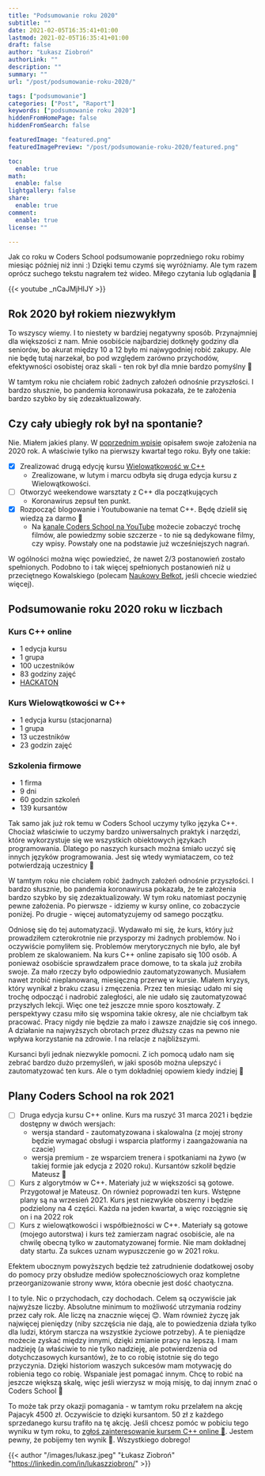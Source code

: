 ```yaml
---
title: "Podsumowanie roku 2020"
subtitle: ""
date: 2021-02-05T16:35:41+01:00
lastmod: 2021-02-05T16:35:41+01:00
draft: false
author: "Łukasz Ziobroń"
authorLink: ""
description: ""
summary: ""
url: "/post/podsumowanie-roku-2020/"

tags: ["podsumowanie"]
categories: ["Post", "Raport"]
keywords: ["podsumowanie roku 2020"]
hiddenFromHomePage: false
hiddenFromSearch: false

featuredImage: "featured.png"
featuredImagePreview: "/post/podsumowanie-roku-2020/featured.png"

toc:
  enable: true
math:
  enable: false
lightgallery: false
share:
  enable: true
comment:
  enable: true
license: ""

---
```


Jak co roku w Coders School podsumowanie poprzedniego roku robimy miesiąc później niż inni :)
Dzięki temu czymś się wyróżniamy. Ale tym razem oprócz suchego tekstu nagrałem też wideo. Miłego czytania lub oglądania 🙂

<!--more-->

{{< youtube _nCaJMjHIJY >}}

## Rok 2020 był rokiem niezwykłym

To wszyscy wiemy. I to niestety w bardziej negatywny sposób. Przynajmniej dla większości z nam. Mnie osobiście najbardziej dotknęły godziny dla seniorów, bo akurat między 10 a 12 było mi najwygodniej robić zakupy. Ale nie będę tutaj narzekał, bo pod względem zarówno przychodów, efektywności osobistej oraz skali - ten rok był dla mnie bardzo pomyślny 🙂

W tamtym roku  nie chciałem robić żadnych założeń odnośnie przyszłości. I bardzo słusznie, bo pandemia koronawirusa pokazała, że te założenia bardzo szybko by się zdezaktualizowały.

## Czy cały ubiegły rok był na spontanie?

Nie. Miałem jakieś plany. W [poprzednim wpisie](https://coders.school/post/podsumowanie-roku-2019/) opisałem swoje założenia na 2020 rok. A właściwie tylko na pierwszy kwartał tego roku. Były one takie:

* [x] Zrealizować drugą edycję kursu <a href="/post/wielowatkowosc-2020/">Wielowątkowość w C++</a>
  * Zrealizowane, w lutym i marcu odbyła się druga edycja kursu z Wielowątkowości.
* [ ] Otworzyć weekendowe warsztaty z C++ dla początkujących
  * Koronawirus zepsuł ten punkt.
* [x] Rozpocząć blogowanie i Youtubowanie na temat C++. Będę dzielił się wiedzą za darmo 🙂
  * Na [kanale Coders School na YouTube](http://youtube.com/c/CodersSchool) możecie zobaczyć trochę filmów, ale powiedzmy sobie szczerze - to nie są dedykowane filmy, czy wpisy. Powstały one na podstawie już wcześniejszych nagrań.

W ogólności można więc powiedzieć, że nawet 2/3 postanowień zostało spełnionych. Podobno to i tak więcej spełnionych postanowień niż u przeciętnego Kowalskiego (polecam [Naukowy Bełkot](https://www.youtube.com/watch?v=hgKGCGWJdxs), jeśli chcecie wiedzieć więcej).

## Podsumowanie roku 2020 roku w liczbach

### Kurs C++ online

* 1 edycja kursu
* 1 grupa
* 100 uczestników
* 83 godziny zajęć
* [HACKATON](/post/hackaton-cpp-2020/)

### Kurs Wielowątkowości w C++

* 1 edycja kursu (stacjonarna)
* 1 grupa
* 13 uczestników
* 23 godzin zajęć

### Szkolenia firmowe

* 1 firma
* 9 dni
* 60 godzin szkoleń
* 139 kursantów

Tak samo jak już rok temu w Coders School uczymy tylko języka C++. Chociaż właściwie to uczymy bardzo uniwersalnych praktyk i narzędzi, które wykorzystuje się we wszystkich obiektowych językach programowania. Dlatego po naszych kursach można śmiało uczyć się innych języków programowania. Jest się wtedy wymiataczem, co też potwierdzają uczestnicy 🙂

W tamtym roku  nie chciałem robić żadnych założeń odnośnie przyszłości. I bardzo słusznie, bo pandemia koronawirusa pokazała, że te założenia bardzo szybko by się zdezaktualizowały. W tym roku natomiast poczynię pewne założenia. Po pierwsze - idziemy w kursy online, co zobaczycie poniżej. Po drugie - więcej automatyzujemy od samego początku.

Odniosę się do tej automatyzacji. Wydawało mi się, że kurs, który już prowadziłem czterokrotnie nie przysporzy mi żadnych problemów. No i oczywiście pomyliłem się. Problemów merytorycznych nie było, ale był problem ze skalowaniem. Na kurs C++ online zapisało się 100 osób. A ponieważ osobiście sprawdzałem prace domowe, to ta skala już zrobiła swoje. Za mało rzeczy było odpowiednio zautomatyzowanych. Musiałem nawet zrobić nieplanowaną, miesięczną przerwę w kursie. Miałem kryzys, który wynikał z braku czasu i zmęczenia. Przez ten miesiąc udało mi się trochę odpocząć i nadrobić zaległości, ale nie udało się zautomatyzować przyszłych lekcji. Więc one też jeszcze mnie sporo kosztowały. Z perspektywy czasu miło się wspomina takie okresy, ale nie chciałbym tak pracować. Pracy nigdy nie będzie za mało i zawsze znajdzie się coś innego. A działanie na najwyższych obrotach przez dłuższy czas na pewno nie wpływa korzystanie na zdrowie. I na relacje z najbliższymi.

Kursanci byli jednak niezwykle pomocni. Z ich pomocą udało nam się zebrać bardzo dużo przemyśleń, w jaki sposób można ulepszyć i zautomatyzować ten kurs. Ale o tym dokładniej opowiem kiedy indziej 🙂

## Plany Coders School na rok 2021

* [ ] Druga edycja kursu C++ online. Kurs ma ruszyć 31 marca 2021 i będzie dostępny w dwóch wersjach:
  * wersja standard - zautomatyzowana i skalowalna (z mojej strony będzie wymagać obsługi i wsparcia platformy i zaangażowania na czacie)
  * wersja premium - ze wsparciem trenera i spotkaniami na żywo (w takiej formie jak edycja z 2020 roku). Kursantów szkolił będzie Mateusz 🥷
* [ ] Kurs z algorytmów w C++. Materiały już w większości są gotowe. Przygotował je Mateusz. On również poprowadzi ten kurs. Wstępne plany są na wrzesień 2021. Kurs jest niezwykle obszerny i będzie podzielony na 4 części. Każda na jeden kwartał, a więc rozciągnie się on i na 2022 rok
* [ ] Kurs z wielowątkowości i współbieżności w C++. Materiały są gotowe (mojego autorstwa) i kurs też zamierzam nagrać osobiście, ale na chwilę obecną tylko w zautomatyzowanej formie. Nie mam dokładnej daty startu. Za sukces uznam wypuszczenie go w 2021 roku.

Efektem ubocznym powyższych będzie też zatrudnienie dodatkowej osoby do pomocy przy obsłudze mediów społecznościowych oraz kompletne przeorganizowanie strony www, która obecnie jest dość chaotyczna.

I to tyle. Nic o przychodach, czy dochodach. Celem są oczywiście jak najwyższe liczby. Absolutne minimum to możliwość utrzymania rodziny przez cały rok. Ale liczę na znacznie więcej 😊. Wam również życzę jak najwięcej pieniędzy (niby szczęścia nie dają, ale to powiedzenia działa tylko dla ludzi, którym starcza na wszystkie życiowe potrzeby). A te pieniądze możecie zyskać między innymi, dzięki zmianie pracy na lepszą. I mam nadzieję (a właściwie to nie tylko nadzieję, ale potwierdzenia od dotychczasowych kursantów), że to co robię istotnie się do tego przyczynia. Dzięki historiom waszych sukcesów mam motywację do robienia tego co robię. Wspaniale jest pomagać innym. Chcę to robić na jeszcze większą skalę, więc jeśli wierzysz w moją misję, to daj innym znać o Coders School 🥷

To może tak przy okazji pomagania - w tamtym roku przelałem na akcję Pajacyk 4500 zł. Oczywiście to dzięki kursantom. 50 zł z każdego sprzedanego kursu trafiło na tę akcję. Jeśli chcesz pomóc w pobiciu tego wyniku w tym roku, to [zgłoś zainteresowanie kursem C++ online 🙂](https://coders.school/zgloszenie-na-kurs-online/). Jestem pewny, że pobijemy ten wynik 💪. Wszystkiego dobrego!

{{< author "/images/lukasz.jpeg" "Łukasz Ziobroń" "https://linkedin.com/in/lukaszziobron/" >}}
